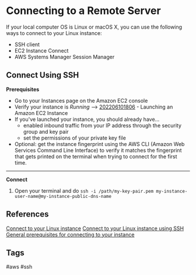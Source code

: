 # Connecting to a Remote Server 

If your local computer OS is Linux or macOS X, you can use the following ways to connect to your Linux instance:  
* SSH client  
* EC2 Instance Connect  
* AWS Systems Manager Session Manager  

## Connect Using SSH
**Prerequisites**
* Go to your Instances page on the Amazon EC2 console 
* Verify your instance is *Running* --> [202206101806](../202206101806) - Launching an Amazon EC2 Instance  
* If you've launched your instance, you should already have...
	* enabled inbound traffic from your IP address through the security group and key pair  
	* set the permissions of your private key file  
* Optional: get the instance fingerprint using the AWS CLI (Amazon Web Services Command Line Interface) to verify it matches the fingerprint that gets printed on the terminal when trying to connect for the first time.  
---
**Connect**
1. Open your terminal and do `ssh -i /path/my-key-pair.pem my-instance-user-name@my-instance-public-dns-name`   

## References
[Connect to your Linux instance](https://docs.aws.amazon.com/AWSEC2/latest/UserGuide/AccessingInstances.html)
[Connect to your Linux instance using SSH](https://docs.aws.amazon.com/AWSEC2/latest/UserGuide/AccessingInstancesLinux.html)
[General prerequisites for connecting to your instance](https://docs.aws.amazon.com/AWSEC2/latest/UserGuide/connection-prereqs.html)

## Tags
#aws #ssh
